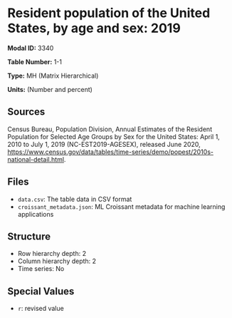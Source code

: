 # Resident population of the United States, by age and sex: 2019

**Modal ID:** 3340

**Table Number:** 1-1

**Type:** MH (Matrix Hierarchical)

**Units:** (Number and percent)

## Sources

Census Bureau, Population Division, Annual Estimates of the Resident Population for Selected Age Groups by Sex for the United States: April 1, 2010 to July 1, 2019 (NC-EST2019-AGESEX), released June 2020, https://www.census.gov/data/tables/time-series/demo/popest/2010s-national-detail.html.

## Files

- `data.csv`: The table data in CSV format
- `croissant_metadata.json`: ML Croissant metadata for machine learning applications

## Structure

- Row hierarchy depth: 2
- Column hierarchy depth: 2
- Time series: No

## Special Values

- `r`: revised value
